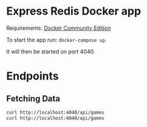 # Express Redis Docker app

Requirements: [Docker Community Edition](https://www.docker.com/community-edition)

To start the app run: `docker-compose up`.

It will then be started on port 4040.

# Endpoints

## Fetching Data

```sh
curl http://localhost:4040/api/games
curl http://localhost:4040/api/games
```